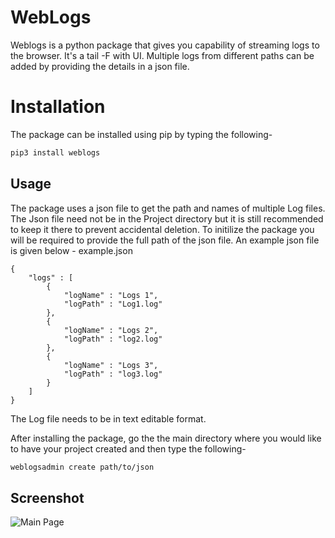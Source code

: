 # WebLogs
Weblogs is a python package that gives you capability of streaming logs to the browser. It's a tail -F with UI. Multiple logs from different paths can be added by providing the details in a json file. 

# Installation
The package can be installed using pip by typing the following-
```sh
pip3 install weblogs
```


## Usage
The package uses a json file to get the path and names of multiple Log files. The Json file need not be in the Project directory but it is still recommended to keep it there to prevent accidental deletion. To initilize the package you will be required to provide the full path of the json file. An example json file is given below -
example.json
```
{
    "logs" : [
        {
            "logName" : "Logs 1",
            "logPath" : "Log1.log"
        },
        {
            "logName" : "Logs 2",
            "logPath" : "log2.log" 
        },
        {
            "logName" : "Logs 3",
            "logPath" : "log3.log" 
        }
    ]
}
```
The Log file needs to be in text editable format.


After installing the package, go the the main directory where you would like to have your project created and then type the following-

```sh
weblogsadmin create path/to/json
```

## Screenshot
![Main Page](https://user-images.githubusercontent.com/19774313/93512859-90c1d000-f942-11ea-82b0-69042f5ce68e.png)

